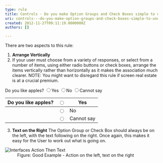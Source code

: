 ```yaml
---
type: rule
title: Controls - Do you make Option Groups and Check Boxes simple to understand?
uri: controls---do-you-make-option-groups-and-check-boxes-simple-to-understand
created: 2012-11-27T09:11:19.0000000Z
authors: []

---
```


 
There are two aspects to this rule:
 
1. **Arrange Vertically**
2. If your user must choose from a variety of responses, or select from a number of items, using either radio buttons or check boxes, arrange the items vertically rather than horizontally as it makes the association much clearer. NOTE: You might want to disregard this rule if screen real estate is at a crucial premium.

Do you like apples? <input type="radio">Yes <input type="radio">No <input type="radio">Cannot say 



| Do you like apples? | <input type="radio"> | Yes |
| --- | --- | --- |
|  | <input type="radio">  | No |
|  | <input type="radio"> | Cannot say |
3. **Text on the Right**     The Option Group or Check Box should always be on the left, with the text following on the right. Once again, this makes it easy for the User to work out what is going on.
<dl class="goodImage"><dt><img alt="Interfaces Action Then Text" src="http&#58;//www.ssw.com.au/ssw/Standards/Rules/Images/Interfaces_ActionThenText.gif"></dt>
<dd>Figure&#58; Good Example - Action on the left, text on the right</dd></dl>


